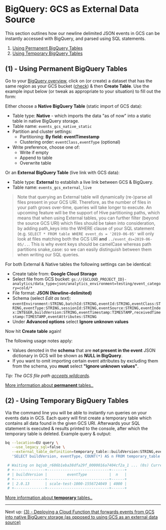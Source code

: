 # BigQuery: GCS as External Data Source

This section outlines how our newline delimited JSON events in GCS can be instantly accessed with BigQuery, and parsed using SQL statements.

1. [Using Permanent BigQuery Tables](#1---using-permanent-bigquery-tables)
2. [Using Temporary BigQuery Tables](#2---using-temporary-bigquery-tables)

## (1) - Using Permanent BigQuery Tables

Go to your [BigQuery overview](https://console.cloud.google.com/bigquery), click on (or create) a dataset that has the same region as your GCS bucket ([check](https://console.cloud.google.com/storage/)) & then **Create Table**. Use the example input below (or tweak as appropriate to your situation) to fill out the form:

Either choose a **Native BigQuery Table** (static import of GCS data):

- Table type: **Native** - which imports the data "as of now" into a static table in native BigQuery storage.
- Table name: `events_gcs_native_static`
- Partition and cluster settings:
    + Partitioning: **By field: eventTimestamp**
    + Clustering order: `eventClass,eventType` (optional)
- Write preference, choose one of:
    + Write if empty
    + Append to table
    + Overwrite table

Or an **External BigQuery Table** (live link with GCS data):

- Table type: **External** to establish a live link between GCS & BigQuery.
- Table name: `events_gcs_external_live`

> Note that querying an External table will dynamically (re-)parse all files present in your GCS URI. Therefore, as the number of files in your path grows over-time, queries will take longer to execute. An upcoming feature will be the support of Hive partitioning paths, which means that when using External tables, you can further filter (beyond the source GCS URI) which files should be taken into consideration, by adding path_keys into the WHERE clause of your SQL statement (e.g. `SELECT * FROM table WHERE event_ds = '2019-06-05'` will only look at files matching both the GCS URI **and** `../event_ds=2019-06-05/..`. This is why event keys should be camelCase whereas path partitions snake_case: so we can easily distinguish between them when writing our SQL queries.

For both External & Native tables the following settings can be identical:

- Create table from: **Google Cloud Storage**
- Select file from GCS bucket: `gs://{GCLOUD_PROJECT_ID}-analytics/data_type=json/analytics_environment=testing/event_category=cold/*`
- File format: **JSON (Newline-delimited)**
- Schema (select _Edit as text_): `eventEnvironment:STRING,batchId:STRING,eventId:STRING,eventClass:STRING,eventType:STRING,sessionId:STRING,eventSource:STRING,eventIndex:INTEGER,buildVersion:STRING,eventTimestamp:TIMESTAMP,receivedTimestamp:TIMESTAMP,eventAttributes:STRING`
- Under **Advanced options** select **Ignore unknown values**

Now hit **Create table** again!

The following usage notes apply:

- Values denoted in the **schema** that are **not present in the event** JSON dictionary in GCS will be shown as **NULL in BigQuery**.
- If you want to omit importing certain event attributes by excluding them from the schema, you **must** select **"Ignore unknown values"**.

_Tip: The GCS file path [accepts wildcards](https://cloud.google.com/bigquery/external-data-cloud-storage#wildcard-support)._

[More information about **permanent** tables..](https://cloud.google.com/bigquery/external-data-cloud-storage#permanent-tables)

## (2) - Using Temporary BigQuery Tables

Via the command line you will be able to instantly run queries on your events data in GCS. Each query will first create a temporary table which contains all data found in the given GCS URI. Afterwards your SQL statement is executed & results printed to the console, after which the temporary table is deleted. Example query & output:

```bash
bq --location=EU query \
   --use_legacy_sql=false \
   --external_table_definition=temporary_table::buildVersion:STRING,eventType:STRING@NEWLINE_DELIMITED_JSON=gs://{GCLOUD_PROJECT_ID}-analytics/data_type=json/analytics_environment=testing/event_category=cold/\* \
   'SELECT buildVersion, eventType, COUNT(*) AS n FROM temporary_table GROUP BY 1, 2;'

 # Waiting on bqjob_r686b1eba38dfa29f_0000016a7404cf2a_1 ... (0s) Current status: DONE   
 # +--------------+----------------------------+------+
 # | buildVersion |         eventType          |  n   |
 # +--------------+----------------------------+------+
 # | 2.0.13       | scale-test-1000-1556724049 | 4000 |
 # +--------------+----------------------------+------+
```

[More information about **temporary** tables..](https://cloud.google.com/bigquery/external-data-cloud-storage#temporary-tables)

---

Next up: [(3) - Deploying a Cloud Function that forwards events from GCS into native BigQuery storage (as opposed to using GCS as an external data source)](https://github.com/improbable/online-services/blob/analytics/docs/analytics-pipeline/3-bigquery-cloud-function.md)
